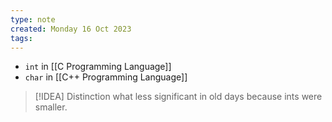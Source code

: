 ```yaml
---
type: note
created: Monday 16 Oct 2023
tags: 
---
```

- `int` in [[C Programming Language]]
- `char` in [[C++ Programming Language]]

> [!IDEA]
> Distinction what less significant in old days because ints were smaller.